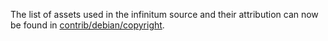 The list of assets used in the infinitum source and their attribution can now be found in [contrib/debian/copyright](../contrib/debian/copyright).
